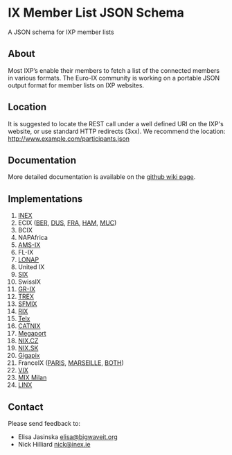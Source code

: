 IX Member List JSON Schema
===========

A JSON schema for IXP member lists

## About
Most IXP’s enable their members to fetch a list of the connected members in various formats. The Euro-IX community is working on a portable JSON output format for member lists on IXP websites.

## Location
It is suggested to locate the REST call under a well defined URI on the IXP's website, or use standard HTTP redirects (3xx). We recommend the location: http://www.example.com/participants.json

## Documentation
More detailed documentation is available on the [github wiki page](https://github.com/euro-ix/json-schemas/wiki).

## Implementations
 1. [INEX](https://www.inex.ie/ixp/apiv1/member-list/list )
 1. ECIX ([BER](https://www.ecix.net/memberlist_BER.json), [DUS](https://www.ecix.net/memberlist_DUS.json), [FRA](https://www.ecix.net/memberlist_FRA.json), [HAM](https://www.ecix.net/memberlist_HAM.json), [MUC](https://www.ecix.net/memberlist_MUC.json))
 1. BCIX
 1. NAPAfrica
 1. [AMS-IX](https://my.ams-ix.net/api/v1/members.json)
 1. FL-IX
 1. [LONAP](https://portal.lonap.net/apiv1/member-list/list)
 1. United IX
 1. [SIX](https://www.seattleix.net/autogen/participants.json)
 1. SwissIX
 1. [GR-IX](https://www.gr-ix.gr/participants.json)
 1. [TREX](http://www.trex.fi/memberlist.json)
 1. [SFMIX](http://sfmix.org/participants.json)
 1. [RIX](http://rix.is/participants.json)
 1. [Telx](https://tie.telx.com/stats/members.json)
 1. [CATNIX](http://www.catnix.net/participants.json)
 1. [Megaport](https://lg.megaport.com/megaport.json)
 1. [NIX.CZ](http://www.nix.cz/networks.json)
 1. [NIX.SK](http://www.nix.sk/networks.json)
 1. [Gigapix](http://square.gigapix.pt/participants.json)
 1. FranceIX ([PARIS](https://www.franceix.net/api/members/list/json?location=PAR), [MARSEILLE](https://www.franceix.net/api/members/list/json?location=MRS), [BOTH](https://www.franceix.net/api/members/list/json))
 1. [VIX](https://www.vix.at/participants.json)
 1. [MIX Milan](http://www.mix-it.net/participants.json)
 1. [LINX](https://www.linx.net/members.json)

## Contact
Please send feedback to:
* Elisa Jasinska <elisa@bigwaveit.org>
* Nick Hilliard <nick@inex.ie>
